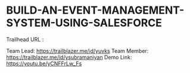 # BUILD-AN-EVENT-MANAGEMENT-SYSTEM-USING-SALESFORCE

Trailhead URL : 

Team Lead: https://trailblazer.me/id/yuvks 
Team Member: https://trailblazer.me/id/ysubramaniyan
Demo Link: https://youtu.be/yCNFFrLw_Fs 
